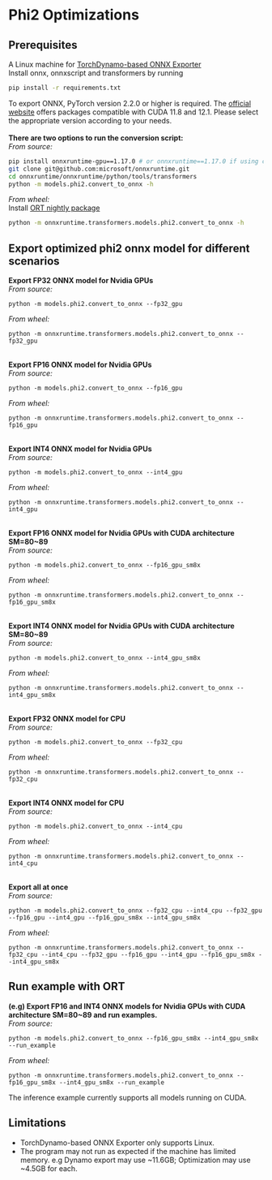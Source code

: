 # Phi2 Optimizations
## Prerequisites
A Linux machine for [TorchDynamo-based ONNX Exporter](https://pytorch.org/docs/stable/onnx.html#torchdynamo-based-onnx-exporter)\
Install onnx, onnxscript and transformers by running
```bash
pip install -r requirements.txt
```
To export ONNX, PyTorch version 2.2.0 or higher is required. The [official website](https://pytorch.org/) offers packages compatible with CUDA 11.8 and 12.1. Please select the appropriate version according to your needs.
\
\
**There are two options to run the conversion script:**\
_From source:_
```bash
pip install onnxruntime-gpu==1.17.0 # or onnxruntime==1.17.0 if using cpu
git clone git@github.com:microsoft/onnxruntime.git
cd onnxruntime/onnxruntime/python/tools/transformers
python -m models.phi2.convert_to_onnx -h
```
_From wheel:_ \
Install [ORT nightly package](https://onnxruntime.ai/docs/install/#inference-install-table-for-all-languages)
```bash
python -m onnxruntime.transformers.models.phi2.convert_to_onnx -h
```

## Export optimized phi2 onnx model for different scenarios
**Export FP32 ONNX model for Nvidia GPUs** \
_From source:_
```
python -m models.phi2.convert_to_onnx --fp32_gpu
```
_From wheel:_
```
python -m onnxruntime.transformers.models.phi2.convert_to_onnx --fp32_gpu
```
\
**Export FP16 ONNX model for Nvidia GPUs** \
_From source:_
```
python -m models.phi2.convert_to_onnx --fp16_gpu
```
_From wheel:_
```
python -m onnxruntime.transformers.models.phi2.convert_to_onnx --fp16_gpu
```
\
**Export INT4 ONNX model for Nvidia GPUs** \
_From source:_
```
python -m models.phi2.convert_to_onnx --int4_gpu
```
_From wheel:_
```
python -m onnxruntime.transformers.models.phi2.convert_to_onnx --int4_gpu
```
\
**Export FP16 ONNX model for Nvidia GPUs with CUDA architecture SM=80~89** \
_From source:_
```
python -m models.phi2.convert_to_onnx --fp16_gpu_sm8x
```
_From wheel:_
```
python -m onnxruntime.transformers.models.phi2.convert_to_onnx --fp16_gpu_sm8x
```
\
**Export INT4 ONNX model for Nvidia GPUs with CUDA architecture SM=80~89** \
_From source:_
```
python -m models.phi2.convert_to_onnx --int4_gpu_sm8x
```
_From wheel:_
```
python -m onnxruntime.transformers.models.phi2.convert_to_onnx --int4_gpu_sm8x
```
\
**Export FP32 ONNX model for CPU** \
_From source:_
```
python -m models.phi2.convert_to_onnx --fp32_cpu
```
_From wheel:_
```
python -m onnxruntime.transformers.models.phi2.convert_to_onnx --fp32_cpu
```
\
**Export INT4 ONNX model for CPU** \
_From source:_
```
python -m models.phi2.convert_to_onnx --int4_cpu
```
_From wheel:_
```
python -m onnxruntime.transformers.models.phi2.convert_to_onnx --int4_cpu
```
\
**Export all at once** \
_From source:_
```
python -m models.phi2.convert_to_onnx --fp32_cpu --int4_cpu --fp32_gpu --fp16_gpu --int4_gpu --fp16_gpu_sm8x --int4_gpu_sm8x
```
_From wheel:_
```
python -m onnxruntime.transformers.models.phi2.convert_to_onnx --fp32_cpu --int4_cpu --fp32_gpu --fp16_gpu --int4_gpu --fp16_gpu_sm8x --int4_gpu_sm8x
```
## Run example with ORT
**(e.g) Export FP16 and INT4 ONNX models for Nvidia GPUs with CUDA architecture SM=80~89 and run examples.** \
_From source:_
```
python -m models.phi2.convert_to_onnx --fp16_gpu_sm8x --int4_gpu_sm8x --run_example
```
_From wheel:_
```
python -m onnxruntime.transformers.models.phi2.convert_to_onnx --fp16_gpu_sm8x --int4_gpu_sm8x --run_example
```
The inference example currently supports all models running on CUDA.

## Limitations
- TorchDynamo-based ONNX Exporter only supports Linux.
- The program may not run as expected if the machine has limited memory. e.g Dynamo export may use ~11.6GB; Optimization may use ~4.5GB for each.
